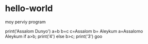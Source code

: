 # hello-world
moy perviy program

print('Assalom Dunyo')
a=b
b=c
c=Assalom
b= Aleykum
a=Assalomo Aleykum
if a>b;
print('4')
else b>c;
print('3')
goo

